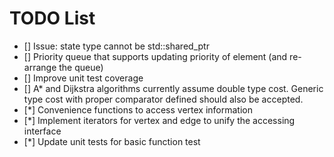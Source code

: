# TODO List

- [] Issue: state type cannot be std::shared_ptr<T>
- [] Priority queue that supports updating priority of element (and re-arrange the queue)
- [] Improve unit test coverage
- [] A* and Dijkstra algorithms currently assume double type cost. Generic type cost with proper comparator defined should also be accepted.
- [*] Convenience functions to access vertex information
- [*] Implement iterators for vertex and edge to unify the accessing interface
- [*] Update unit tests for basic function test